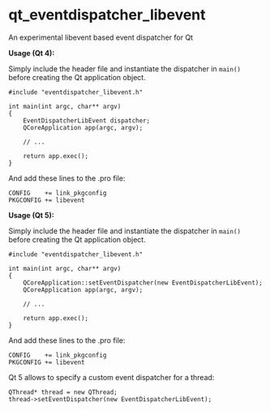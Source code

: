 qt_eventdispatcher_libevent
===========================

An experimental libevent based event dispatcher for Qt

**Usage (Qt 4):**

Simply include the header file and instantiate the dispatcher in `main()`
before creating the Qt application object.

    #include "eventdispatcher_libevent.h"
    
    int main(int argc, char** argv)
    {
        EventDispatcherLibEvent dispatcher;
        QCoreApplication app(argc, argv);
        
        // ...
        
        return app.exec();
    }

And add these lines to the .pro file:

    CONFIG    += link_pkgconfig
    PKGCONFIG += libevent


**Usage (Qt 5):**

Simply include the header file and instantiate the dispatcher in `main()`
before creating the Qt application object.

    #include "eventdispatcher_libevent.h"
    
    int main(int argc, char** argv)
    {
        QCoreApplication::setEventDispatcher(new EventDispatcherLibEvent);
        QCoreApplication app(argc, argv);
        
        // ...
        
        return app.exec();
    }

And add these lines to the .pro file:

    CONFIG    += link_pkgconfig
    PKGCONFIG += libevent

Qt 5 allows to specify a custom event dispatcher for a thread:

    QThread* thread = new QThread;
    thread->setEventDispatcher(new EventDispatcherLibEvent);

